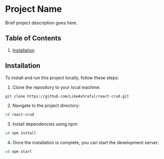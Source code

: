 # Project Name

Brief project description goes here.

## Table of Contents

1. [Installation](#installation)

## Installation

To install and run this project locally, follow these steps:

1. Clone the repository to your local machine:

```bash
git clone https://github.com/LikeAshraful/react-crud.git
```

2. Navigate to the project directory:

```bash
cd react-crud
```

3. Install dependencies using npm:

```bash
cd npm install
```

4. Once the installation is complete, you can start the development server:

```bash
cd npm start
```
